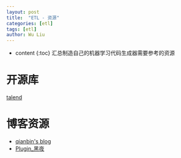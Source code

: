 ```yaml
---
layout: post
title:  "ETL - 资源"
categories: [etl]
tags: [etl]
author: Wu Liu
---
```


* content
{:toc}
汇总制造自己的机器学习代码生成器需要参考的资源





# 开源库
[talend](http://talendforge.org/svn/)



# 博客资源
 - [qianbin's blog](http://blog.csdn.net/moneyice)
 - [Plugin_黑夜](https://my.csdn.net/soszou)







